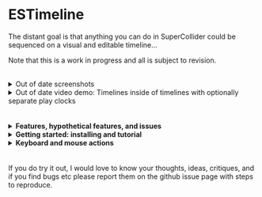 # ESTimeline

The distant goal is that anything you can do in SuperCollider could be sequenced on a visual and editable timeline...

Note that this is a work in progress and all is subject to revision.
<br />
<br />
<details>
  <summary>Out of date screenshots</summary>
  <img src="img/ss2.png" />
  <img src="img/sse.png" width="500" />
  
  <img src="img/ssee1.png" width="400" /><img src="img/sss1.png" width="400" /><img src="img/rss.png" width="400" /><img src="img/ssep.png" width="400" />
  <img src="img/fss.png" width="400" />
</details>

<details>
  <summary>Out of date video demo: Timelines inside of timelines with optionally separate play clocks</summary>
  http://www.youtube.com/watch?v=8jcxcfvS_08
</details>

<br />
<br />

<details>
  <summary><strong>Features, hypothetical features, and issues</strong></summary>
  
## Features
- **Non-prescriptive:**
  - for the moment just real-time but some of this could be translated easily to work NRT
    - there are certain things impossible in NRT, i.e. to do with real-time input
  - the basic goal is only to "execute this code at this particular time"
    - although the competing goal is to make it easy to do the things you want to do, which is subjective
  - as little architecture as possible is forced on you,
    - possible to disable timeline-specific clock and environment so as to interact with the timeline as part of a larger project
    - possible to play clips with any bus, target, addAction, etc. for full flexibility
      - although I will probably build in optional use of ddwMixerChannel
- **DAW-like GUI** for editing and playback
  - Keyboard and mouse interface to full extent of Timeline capabilities, with built-in code editing
  - Snap to grid optional
  - Gray playhead is "scheduling playhead" and black playhead is "sounding playhead" -- to take into account server latency.
    - Routines can be played with additional latency so non-sounding events line up with the sounding playhead. The goal is an accurate visual representation of what you are hearing / when the code is executed.
- **Non-linear:** "goto" command to jump to a clip or a point in time enabling complex real-time behaviors (variable-length looping, conditional branching...)
- **Tracks** can contain all clip types
  - tracks can be muted/soloed and rearranged
  - individual clips can be muted
- **Synth, Pattern, Routine, and Env** clip types
  - Bulk editing selected clip parameters
  - Env clips play on a bus and come with a shortcut to map to Synths and Patterns, and 
    - can optionally manage their own bus
      - all Env clips with the same name on a timeline share the same bus
  - Clips can reference other clips in the same timeline, to e.g. apply an Env to a Synth parameter
  - Pattern, Routine, Env, and Timeline clips can "fast forward" to start playing in the middle
    - (there is no way to fast forward a Synth, that I know of....)
  - Pattern and Routine clips can be seeded so random number generation is deterministic
  - Most fields can take a Function, so params can be generated on the fly
- **Timeline Clip** -- embed one timeline in another!
  - Each timeline clip can optionally use its own TempoClock, and optionally use its own Environment 
  - Each timeline (and timeline clip) has an init / free hook for e.g. allocating and freeing resources
- **Undo and redo** at each timeline level
- **Save and recall** Easy to export timeline to IDE as plain text, save as .scd, and load it back again

## Hypothetical features
- Time features
  - Indeterminacy: probability for clips not to play?
  - Clock follow: e.g. sync up with an Ableton timeline or midi show control
- Track/clips
  - More clip types (e.g. OSCdef, loop, audio file, midi/piano/drum roll, VST)
  - Optional default MixerChannel per track? and modifiable per clip
  - Reference clips to create clones that all change together
- Envelopes
  - Ability to draw freehand with mouse 
  - More live interaction - e.g. map a controller to a bus and record its movements to an envelope
  - Higher dimensional envelopes - e.g. movement through x/y space
  - Timeline tempo envelopes (this is already possible but kind of annoying, using an Env clip and a Routine clip)
- Playback and record audio files
  - easily access this Buffer for further manipulation
- Library integration
  - ddwPlug -- simplify bus routing for modulation
  - jitlib -- ditto
  - clothesline -- put whole .scd files on the timeline
  - VSTPlugin, somehow..... this could be a can of worms

## Issues
1. Although I've tried to make it pleasant, the GUI based code editing environment does not syntax highlight, autocomplete, etc -- for this reason I've added "Open in IDE" / "Copy from IDE" buttons as necessary.
    - Solution would be to someday add a Qt code view to core SC
2. When there are lots of quick zig-zags, high-resolution envelope drawing makes the GUI freeze up
    - to avoid this I have extremely pixelated the envelope drawing when zoomed in. Solution would be to someday at a better Qt envelope view to core sc.
3. There is a limit to the complexity of a timeline created using SCLang (i.e. by evaluating `ESTimeline([ESTrack([....`) -- it may only contain max 256 functions.
    - to avoid this I have created a light custom file format that compiles complex timeline structures from the inside out

<br />
</details>

<details>
  <summary><strong>Getting started: installing and tutorial</strong></summary>
  
## Installing
Download or clone this repository into your SuperCollider Extensions directory. To see where this is, go to `File > Open user support directory` and find the `Extensions` directory, or evaluate:
```
Platform.userExtensionDir
```

## Tutorial: basic workflow examples
```
(
~timeline = ESTimeline();
~window = ESTimelineWindow(timeline: ~timeline);
)
```
- by default, this boots the default server. You can make it not do this by going into "Prep / Cleanup funcs" and unchecking `bootOnPrep`.

### SynthDefs:
- put your SynthDef in the timeline's prep function (click the "edit prep/cleanup funcs" button) e.g.
```
SynthDef(\sin, { |out, freq = 200, gate = 1, amp = 0.1, preamp = 1.5, attack = 0.001, release = 0.01, pan, verbbus, verbamt, vibrato = 0.2|
  var env, sig;
  var lfo = XLine.ar(0.01, vibrato, ExpRand(0.5, 2.0)) * SinOsc.ar(5.4 + (LFDNoise3.kr(0.1) * 0.5));
  gate = gate + Impulse.kr(0);
  env = Env.adsr(attack, 0.1, 0.4, release).ar(2, gate);
  sig = SinOsc.ar(freq * lfo.midiratio) * env;
  sig = (sig * preamp).tanh;
  sig = Pan2.ar(sig, pan, amp);
  Out.ar(out, sig);
  Out.ar(verbbus, sig * verbamt);
}).add;
```
- hit save when you're done to save the prepFunc and load it.

### Making tracks:
- press cmd-t to add a track after the one your mouse is currently over, or shift-cmd-T to add it before the current track
- cmd-delete deletes a track
- each track can contain any kind of clip in any combination
- mute and solo tracks using the buttons on the left panel
- click and drag in the left panel to rearrange tracks

### Synth Clips:
- create a bunch of Synth clips (point the mouse where you want it and press shift-S, or use right click menu)
  - drag them around to move them
  - drag their edges to resize them (a red bar appears when you are within the resize zone)
  - option-drag to copy a clip
  - check the `snapToGrid` box or press opt-s to align your edits with the tempo grid
  - double-click on a clip to edit it, e.g. change the frequency
    - double-click on the grayed out `freq` parameter to activate it, then you can set it to any valid SuperCollider expression
    - press save when you're done
  - if you play now by clicking to place the playhead and pressing space, you will hear they play the default synth
    - press space again to stop playback

### Bulk edit synth clips:
- click in an empty area and drag to select all the Synth clips (they will be highlighted in cyan when selected)
- right click, "clip actions > bulk edit synth defName"
  - and set them to `'sin'`.
  - play again and you hear they now all play your SynthDef
  - double-click in an empty area to remove selection

### Scrolling and zooming:
- use trackpad to scroll left and right or click and drag ruler at top
- cmd-scroll to zoom in and out horizontally
- opt-scroll to zoom in and out vertically (when there are more than one track)

### Envelopes for Synth parameters:
- right click a Synth clip, "clip actions > add env for synth argument"
- pick "freq" from the list and hit OK
  - this will by default add a new track with an envelope clip on it that is the length of your Synth clip, with a unique name (starting from 'freq0'), and it will update the freq argument of the Synth clip to read from this envelope's bus

### Editing Envelopes:
- cmd-e to enter envelope breakpoint editor mode
  - click and drag to move the breakpoints around or adjust curves,
  - shift-click to add breakpoints,
  - option-click to remove them
- by default, these envelopes will map to the range of the parameter name .asSpec
  - to rescale, right click, clip actions > "set env range keeping breakpoint values"
- hit cmd-e again to leave envelope breakpoint editor mode

### Bulk edit Synths -- To make this envelope affect all your Synths:
- drag the edges of the envelope clip to resize it, so that it covers the entire range of your Synth clips
- click and drag to select all the Synth clips
- right click, "clip actions > bulk edit synth arguments"
- assign the `freq` of all the clips to 
`\freq0`
(or whatever the name of the envelope clip is)
- you should see all their freqs change to `a4` -- this is the audio rate bus that the Env clip has created for you (you can override this behavior)
- cmd-e to edit the breakpoints again
- you should hear it is now controlling all the synths' pitches
- make sure you've left breakpoint edit mode when you want to move clips around

### Bulk edit Synths -- Random panning:
- Select all your Synth clips
- right click > clip actions > bulk edit synth arguments
- for `pan` put in `rrand(-1.0, 1.0)` and check the "hard coded" box
  - this will generate a random hard-coded pan per clip. (if you want it to be newly random every time you play it, uncheck the box)

### Environment variables -- adding reverb:
- add to your timeline prep func:
```
SynthDef(\verb, { |out, verbbus, gate = 1, amp = 1|
  var in = In.ar(verbbus, 2);
  var env = Env.adsr(0.01, 0, 1, 1.0).ar(2, gate);
  var verb = NHHall.ar(in) * env;
  Out.ar(out, verb * amp);
}).add;

~verbbus = Bus.audio(s, 2);
```
- and to the cleanup func:
```
~verbbus.free;
```
- save the changes to load the new SynthDef and bus
  - this environment variable is local to this timeline (assuming `useEnvir` box is still checked)
- cmd-t to make a new track
- click in an empty area and drag to select the time around all your Synth clips
- put the mouse over your new track and shift-S to create a new Synth clip that fills the selected time
- double click on it
  - set defName to `'verb'`
  - set addAction to `'addToTail'`
  - click refresh icon next to args to refresh argument names
  - double click on grayed-out "verbbus" to activate it, put `~verbbus`
  - save
    - you should see that verbbus is now set to e.g. `a4`
- click and drag to select all your Synths, bulk edit Synth arguments, and set `verbbus` to `~verbbus`
  - again, you should see that they all have verbbus set to the same bus number
- bulk edit the same synth arguments and set `verbamt` to `1.0`
  - now when you play you will hear they all are affected by the reverb Synth.
- you could now make an envelope to control the amplitude of this reverb, analogous to overall return level.
- you could also make an envelope to control the verbamt of all of the Synths, analogous to send level.

### Pattern Clips:
- make a new track and shift-P to make a pattern clip
- double click to edit, e.g.:
```
Pbind(
  \instrument, \sin,
  \verbbus, ~verbbus,
  \verbamt, Pwhite(0.0, 1.0).linexp(0, 1, 0.1, 3.0),
  \degree, Pbrown(0, 7 * 3 + 1, 3),
  \octave, Pdup(Pwhite(1, 10), Pwhite(3, 5)),
  \pan, Pwhite(-1.0, 1.0),
  \dur, Pbrown().linexp(0, 1, 0.02, 1.0)
)
```
- you will hear this uses the same reverb synth
- if you want to try a new random seed, click "re-roll" button and save
  - you can always undo if you don't like it
- you can drag the edges to adjust start and end point without changing the timing of the notes
  - you can split it into two by pointing with the mouse where you want the split and pressing s
- if you make a new track and a new envelope, name the envelope `pan0` and set its range from -1 to 1
- edit the panning to your liking, and update the pattern(s) with
```
  \pan, ~thisTimeline[\pan0],
```
    
### Timeline clips:
- above the main timeline, click "Open as clip in new timeline"
  - Now this little system, the synths, patterns, buses and envelopes, are all encapsulated in this timeline clip, which won't interfere with e.g. another ~verbbus that you happen to use elsewhere.
  - (in fact you can duplicate the timeline clip by option-dragging onto a new track, and the two will play simultanously each using its own environment and bus.)
  - you can also resize the clips, move the mouse cursor over the clip and use the s key to split it into two separate timeline clips, etc.

### Using Routine clips:
- shift-R to make a Routine clip, double click to edit
- it's important to use `s.bind` for server operations inside of routines, otherwise the timing is off.
```
var syn;
10.do { |i|
  s.bind { syn = Synth(\default, [freq: (40 + i).midicps]) };
  0.2.wait;
  s.bind { syn.free };
  0.2.wait;
};
```
- You can think of Routine clips as kind of your generic "execute this code here", and if you want say OSC out to a light board to line up with the sounding events, check the `addLatency` box.
- You can interact with the timeline using `~thisTimeline` which always refers to the timeline you're currently working in, or `~timeline` which refers to either this or the nearest parent timeline whose `useEnvir` box is checked
  - if no parent timeline is set to `useEnvir`, then `~thisTimeline` will overwrite anything you might have in your current environment.
  - in that case, `~timeline` might be nil unless you've set it in your current environment.
- to get the current value of an envelope named `env` from within a routine:
```
loop {
  ~thisTimeline[\env].valueNow.postln;
  1.wait;
};
```
- to jump to a clip named `next`, use
```
~thisTimeline.goto(\next)
```
- you can use a comment clip (shift-C) for this dummy "next" clip -- the first line of the comment is its name
- you can also goto a number, which will be interpreted as beat number.
<br />
</details>

<details>
  <summary><strong>Keyboard and mouse actions</strong></summary>
  
## Mouse interaction
- drag middle of clip to move
- drag edges of clip to resize
- double click on clip to open editor window
- right click anywhere to see action menu
- Zooming
  - cmd-scroll zoom horizontally
  - opt-scroll zoom vertically
- Envelope breakpoint editing (cmd-e to toggle this mode)
  - click and drag to move breakpoints or adjust curves
  - shift-click to add breakpoint
  - opt-click to remvove breakpoint
- Selecting
  - click and drag to select both time and clips
    - hold cmd to just select clips
    - hold opt to just select time
  - hold shift to add/remove clips from existing selection
- click and drag tracks to rearrange

## Key commands
- space toggles play
- opt-s toggles snap to grid
- Navigation
  - enter goes to beginning of timeline
  - [ and ] go to next/previous clip edge on track under mouse
- Editing clip
  - m mutes clip at mouse pointer
  - s splits clip at mouse pointer
  - delete deletes clip at mouse pointer
  - e opens edit window for clip at mouse pointer, or init/cleanup func window for a timeline clip
  - cmd-e toggles mouse editing of envelope breakpoints
- Insert clip
  - C inserts comment clip at mouse
  - S inserts synth clip at mouse
  - P inserts pattern clip at mouse
  - R inserts routine clip at mouse
  - E inserts env clip at mouse
  - T inserts timeline clip at mouse
- Tracks
  - cmd-t inserts new track after track at mouse
  - cmd-T inserts new track before track at mouse
  - cmd-delete deletes track at mouse
- Seletion
  - cmd-a select all clips
  - cmd-i inserts selected time
  - shift-cmd-delete deletes selected time
- cmd-z undo
- cmd-Z redo
</details>

<br />
<br />
If you do try it out, I would love to know your thoughts, ideas, critiques, and if you find bugs etc please report them on the github issue page with steps to reproduce.
